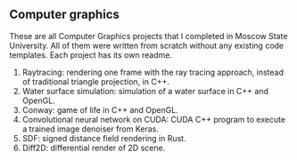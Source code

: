 ## Computer graphics

These are all Computer Graphics projects that I completed in Moscow State University. All of them were written from scratch without any existing code templates. Each project has its own readme.

1. Raytracing: rendering one frame with the ray tracing approach, instead of traditional triangle projection, in C++.
2. Water surface simulation: simulation of a water surface in C++ and OpenGL.
3. Conway: game of life in C++ and OpenGL.
3. Convolutional neural network on CUDA: CUDA C++ program to execute a trained image denoiser from Keras.
4. SDF: signed distance field rendering in Rust.
5. Diff2D: differential render of 2D scene.